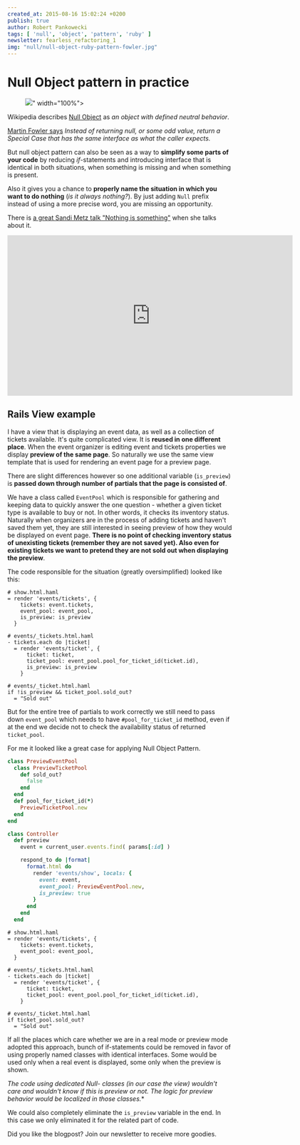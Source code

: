 ```yaml
---
created_at: 2015-08-16 15:02:24 +0200
publish: true
author: Robert Pankowecki
tags: [ 'null', 'object', 'pattern', 'ruby' ]
newsletter: fearless_refactoring_1
img: "null/null-object-ruby-pattern-fowler.jpg"
---
```


# Null Object pattern in practice

<p>
  <figure>
    <img src="<%= src_fit("null/null-object-ruby-pattern-fowler.jpg") %>" width="100%">
  </figure>
</p>

Wikipedia describes [Null Object](https://en.wikipedia.org/wiki/Null_Object_pattern) as _an object with defined neutral behavior_.

[Martin Fowler says](http://martinfowler.com/eaaCatalog/specialCase.html) _Instead of returning null, or some odd value,
return a Special Case that has the same interface as what the caller expects._

But null object pattern can also be seen as
a way to **simplify some parts of your code** by reducing _if_-statements
and introducing interface that is identical in both situations,
when something is missing and when something is present.

<!-- more -->

Also it gives you a chance to **properly name the situation
in which you want to do nothing** (_is it always nothing?_).
By just adding `Null` prefix instead of using a more precise word,
you are missing an opportunity.

There is [a great Sandi Metz talk "Nothing is something"](https://www.youtube.com/watch?v=OMPfEXIlTVE) when she talks
about it.

<iframe width="640" height="360" src="https://www.youtube.com/embed/OMPfEXIlTVE?rel=0&amp;showinfo=0" frameborder="0" allowfullscreen></iframe>

## Rails View example

I have a view that is displaying an event data, as well as
a collection of tickets available. It's
quite complicated view. It is **reused in one different place**. When the
event organizer is editing event and tickets properties we
display **preview of the same page**. So naturally we use the same
view template that is used for rendering an event page for a preview page.

There are slight differences however so one additional variable
(`is_preview`) is **passed down through number of partials that
the page is consisted of**.

We have a class called `EventPool` which is responsible
for gathering and keeping data to quickly answer the one question - whether
a given ticket type is available to buy or not. In other words, it checks
its inventory status. Naturally when organizers are in the process
of adding tickets and haven't saved them yet, they are still
interested in seeing preview of how they would be displayed on
event page. **There is no point of checking inventory status of
unexisting tickets (remember they are not saved yet). Also even
for existing tickets we want to pretend they are not sold out
when displaying the preview**.

The code responsible for the situation (greatly oversimplified)
looked like this:

```html+erb
# show.html.haml
= render 'events/tickets', {
    tickets: event.tickets,
    event_pool: event_pool,
    is_preview: is_preview
  }
```

```html+erb
# events/_tickets.html.haml
- tickets.each do |ticket|
  = render 'events/ticket', {
      ticket: ticket,
      ticket_pool: event_pool.pool_for_ticket_id(ticket.id),
      is_preview: is_preview
    }
```

```html+erb
# events/_ticket.html.haml
if !is_preview && ticket_pool.sold_out?
  = "Sold out"
```

But for the entire tree of partials to work correctly
we still need to pass down `event_pool` which needs to have `#pool_for_ticket_id`
method, even if at the end we decide not to check
the availability status of returned `ticket_pool`.

For me it looked like a great case for applying Null Object Pattern.

```ruby
class PreviewEventPool
  class PreviewTicketPool
    def sold_out?
      false
    end
  end
  def pool_for_ticket_id(*)
    PreviewTicketPool.new
  end
end
```

```ruby
class Controller
  def preview
    event = current_user.events.find( params[:id] )

    respond_to do |format|
      format.html do
        render 'events/show', locals: {
          event: event,
          event_pool: PreviewEventPool.new,
          is_preview: true
        }
      end
    end
  end
```

```html+erb
# show.html.haml
= render 'events/tickets', {
    tickets: event.tickets,
    event_pool: event_pool,
  }
```

```html+erb
# events/_tickets.html.haml
- tickets.each do |ticket|
  = render 'events/ticket', {
      ticket: ticket,
      ticket_pool: event_pool.pool_for_ticket_id(ticket.id),
    }
```

```html+erb
# events/_ticket.html.haml
if ticket_pool.sold_out?
  = "Sold out"
```

If all the places which care whether we are in a real mode
or preview mode adopted this approach, bunch of if-statements
could be removed in favor of using properly named classes
with identical interfaces. Some would be used only when a real
event is displayed, some only when the preview is shown.

**The code
using dedicated Null-* classes (in our case the view) wouldn't care and wouldn't know
if this is preview or not. The logic for preview behavior would
be localized in those classes.**

We could also completely eliminate the `is_preview` variable in the end. In this case
we only eliminated it for the related part of code.

Did you like the blogpost? Join our newsletter to receive more goodies.